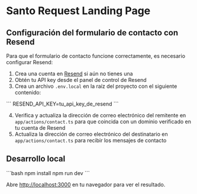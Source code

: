 # Santo Request Landing Page

## Configuración del formulario de contacto con Resend

Para que el formulario de contacto funcione correctamente, es necesario configurar Resend:

1. Crea una cuenta en [Resend](https://resend.com) si aún no tienes una
2. Obtén tu API key desde el panel de control de Resend
3. Crea un archivo `.env.local` en la raíz del proyecto con el siguiente contenido:

\`\`\`
RESEND_API_KEY=tu_api_key_de_resend
\`\`\`

4. Verifica y actualiza la dirección de correo electrónico del remitente en `app/actions/contact.ts` para que coincida con un dominio verificado en tu cuenta de Resend
5. Actualiza la dirección de correo electrónico del destinatario en `app/actions/contact.ts` para recibir los mensajes de contacto

## Desarrollo local

\`\`\`bash
npm install
npm run dev
\`\`\`

Abre [http://localhost:3000](http://localhost:3000) en tu navegador para ver el resultado.
